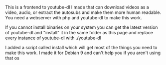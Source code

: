 This is a frontend to youtube-dl I made that can download videos as a video, audio, or extract the autosubs and make them more human readable.  You need a webserver with php and youtube-dl to make this work.


If you cannot install binaries on your system you can get the latest version of youtube-dl and "install" it in the same folder as this page and replace every instance of youtube-dl with ./youtube-dl


I added a script called install which will get most of the things you need to make this work.  I made it for Debian 9 and can't help you if you aren't using that os

